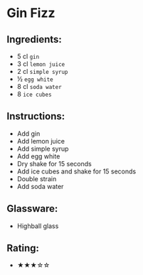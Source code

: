 # Gin Fizz

## Ingredients:
- 5 cl `gin`
- 3 cl `lemon juice`
- 2 cl `simple syrup`
- ½ `egg white`
- 8 cl `soda water` <!-- - 5 cl `soda water` --> <!-- - 4 cl `soda water` --> <!-- - 3 cl `soda water` --> <!-- - 2 cl `soda water` -->
- 8 `ice cubes`

## Instructions:
- Add gin
- Add lemon juice
- Add simple syrup
- Add egg white
- Dry shake for 15 seconds
- Add ice cubes and shake for 15 seconds
- Double strain
- Add soda water

## Glassware:
- Highball glass

## Rating:
- ★★★☆☆